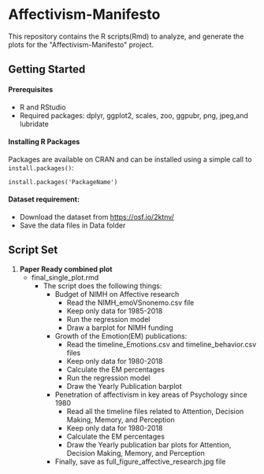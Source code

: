# Affectivism-Manifesto
This repository contains the R scripts(Rmd) to analyze, and generate the plots for the "Affectivism-Manifesto" project.

## Getting Started
#### Prerequisites
* R and RStudio
* Required packages: dplyr, ggplot2, scales, zoo, ggpubr, png, jpeg,and lubridate
#### Installing R Packages
Packages are available on CRAN and can be installed using a simple call to ```install.packages()```:
```
install.packages('PackageName')
```
#### Dataset requirement:
* Download the dataset from https://osf.io/2ktnv/
* Save the data files in Data folder 

## Script Set
1. **Paper Ready combined plot**
     - final_single_plot.rmd
         * The script does the following things:
            * Budget of NIMH on Affective research
              * Read the NIMH_emoVSnonemo.csv file
              * Keep only data for 1985-2018
              * Run the regression model
              * Draw a barplot for NIMH funding 
            * Growth of the Emotion(EM) publications: 
              * Read the timeline_Emotions.csv and timeline_behavior.csv files
              * Keep only data for 1980-2018
              * Calculate the EM percentages
              * Run the regression model
              * Draw the Yearly Publication barplot
            * Penetration of affectivism in key areas of Psychology since 1980
              * Read all the timeline files related to Attention, Decision Making, Memory, and Perception
              * Keep only data for 1980-2018
              * Calculate the EM percentages
              * Draw the Yearly publication bar plots for Attention, Decision Making, Memory, and Perception  
            * Finally, save as full_figure_affective_research.jpg file 
            
               
